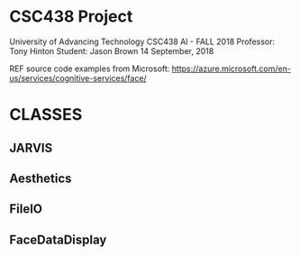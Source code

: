 # CSC438 Project

University of Advancing Technology
CSC438 AI - FALL 2018
Professor: Tony Hinton
Student: Jason Brown
14 September, 2018
 
REF source code examples from Microsoft:
https://azure.microsoft.com/en-us/services/cognitive-services/face/

# CLASSES
## JARVIS

## Aesthetics

## FileIO

## FaceDataDisplay